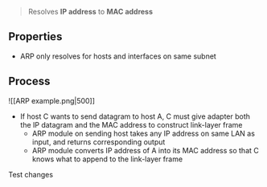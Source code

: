 > Resolves **IP address** to **MAC address**

## Properties
- ARP only resolves for hosts and interfaces on same subnet
## Process
![[ARP example.png|500]]
- If host C wants to send datagram to host A, C must give adapter both the IP datagram and the MAC address to construct link-layer frame
	- ARP module on sending host takes any IP address on same LAN as input, and returns corresponding output
	- ARP module converts IP address of A into its MAC address so that C knows what to append to the link-layer frame

Test changes

